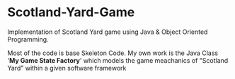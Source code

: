 # Scotland-Yard-Game
Implementation of Scotland Yard game using Java &amp; Object Oriented Programming.

Most of the code is base Skeleton Code.
My own work is the Java Class '**My Game State Factory**' which models the game meachanics of "Scotland Yard" within a given software framework
